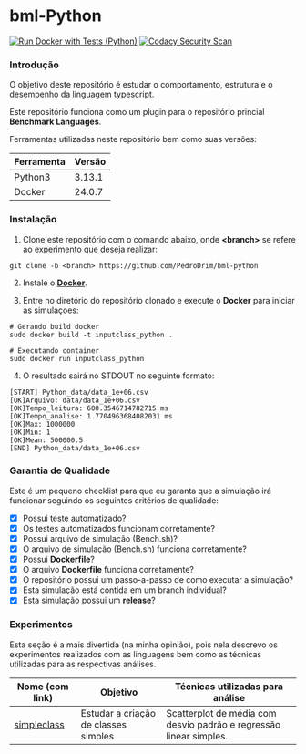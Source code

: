 # bml-Python

[![Run Docker with Tests (Python)](https://github.com/PedroDrim/bml-python/actions/workflows/python.yml/badge.svg?branch=inputclass)](https://github.com/PedroDrim/bml-python/actions/workflows/python.yml)
[![Codacy Security Scan](https://github.com/PedroDrim/bml-python/actions/workflows/codacy.yml/badge.svg?branch=inputclass)](https://github.com/PedroDrim/bml-python/actions/workflows/codacy.yml)

### Introdução

O objetivo deste repositório é estudar o comportamento, estrutura e o desempenho da linguagem typescript.

Este repositório funciona como um plugin para o repositório princial **Benchmark Languages**.

Ferramentas utilizadas neste repositório bem como suas versões:

|Ferramenta |Versão  |
|-----------|--------|
|Python3    |3.13.1  |
|Docker     |24.0.7  |

### Instalação

1. Clone este repositório com o comando abaixo, onde **\<branch\>** se refere ao experimento que deseja realizar:

```
git clone -b <branch> https://github.com/PedroDrim/bml-python
```

2. Instale o [**Docker**](https://docs.docker.com/engine/install/).

3. Entre no diretório do repositório clonado e execute o **Docker** para iniciar as simulaçoes:

```
# Gerando build docker
sudo docker build -t inputclass_python .

# Executando container
sudo docker run inputclass_python
```

4. O resultado sairá no STDOUT no seguinte formato:

```
[START] Python_data/data_1e+06.csv
[OK]Arquivo: data/data_1e+06.csv
[OK]Tempo_leitura: 600.3546714782715 ms
[OK]Tempo_analise: 1.7704963684082031 ms
[OK]Max: 1000000
[OK]Min: 1
[OK]Mean: 500000.5
[END] Python_data/data_1e+06.csv
```

### Garantia de Qualidade

Este é um pequeno checklist para que eu garanta que a simulação irá funcionar seguindo os seguintes critérios de qualidade:

- [x] Possui teste automatizado?
- [x] Os testes automatizados funcionam corretamente?
- [x] Possui arquivo de simulação (Bench.sh)?
- [x] O arquivo de simulação (Bench.sh) funciona corretamente?
- [x] Possui **Dockerfile**?
- [x] O arquivo **Dockerfile** funciona corretamente?
- [x] O repositório possui um passo-a-passo de como executar a simulação?
- [x] Esta simulação está contida em um branch individual?
- [x] Esta simulação possui um **release**?

### Experimentos

Esta seção é a mais divertida (na minha opinião), pois nela descrevo os experimentos realizados com as linguagens bem como as técnicas utilizadas para as respectivas análises.

| Nome (com link) | Objetivo | Técnicas utilizadas para análise |
|-----------------|----------|----------------------------------|
| [simpleclass](https://github.com/PedroDrim/Benchmark-Languages/blob/simpleclass/Documents/simpleclass.md) | Estudar a criação de classes simples | Scatterplot de média com desvio padrão e regressão linear simples.|
